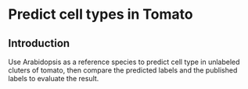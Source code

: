 # Predict cell types in Tomato

## Introduction
Use Arabidopsis as a reference species to predict cell type in unlabeled cluters of tomato, then compare the predicted labels and the published labels to evaluate the result.


